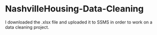 # NashvilleHousing-Data-Cleaning

I downloaded the .xlsx file and uploaded it to SSMS in order to work on a data cleaning project.

